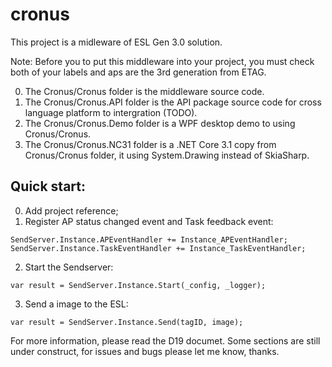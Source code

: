 # cronus
This project is a midleware of ESL Gen 3.0 solution.

Note: Before you to put this middleware into your project, you must check both of your labels and aps are the 3rd generation from ETAG.

0. The Cronus/Cronus folder is the middleware source code.
1. The Cronus/Cronus.API folder is the API package source code for cross language platform to intergration (TODO).
2. The Cronus/Cronus.Demo folder is a WPF desktop demo to using Cronus/Cronus.
3. The Cronus/Cronus.NC31 folder is a .NET Core 3.1 copy from Cronus/Cronus folder, it using System.Drawing instead of SkiaSharp.

## Quick start:
0. Add project reference;
1. Register AP status changed event and Task feedback event:
```
SendServer.Instance.APEventHandler += Instance_APEventHandler;
SendServer.Instance.TaskEventHandler += Instance_TaskEventHandler;
```
2. Start the Sendserver:
```
var result = SendServer.Instance.Start(_config, _logger);
```
3. Send a image to the ESL:
```
var result = SendServer.Instance.Send(tagID, image);
```

For more information, please read the D19 documet.
Some sections are still under construct, for issues and bugs please let me know, thanks.
